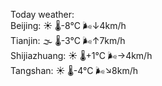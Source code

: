 Today weather:  
Beijing: ☀️   🌡️-8°C 🌬️↓4km/h  
Tianjin: 🌫  🌡️-3°C 🌬️↑7km/h  
Shijiazhuang: ☀️   🌡️+1°C 🌬️→4km/h  
Tangshan: ☀️   🌡️-4°C 🌬️↘8km/h  
